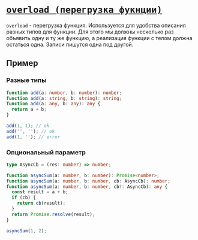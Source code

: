 # [`overload (перегрузка фукнции)`](../index.md)

`overload` - перегрузка функция. Используется для удобства описания разных типов для функции. Для этого мы должны несколько раз объявить одну и ту же функцию, а реализация функции с телом должна остаться одна. Записи пишутся одна под другой.

## Пример

### Разные типы

```ts
function add(a: number, b: number): number;
function add(a: string, b: string): string;
function add(a: any, b: any): any {
  return a + b;
}

add(1, 1); // ok
add('', ''); // ok
add(1, ''); // error
```

### Опциональный параметр

```ts
type AsyncCb = (res: number) => number;

function asyncSum(a: number, b: number): Promise<number>;
function asyncSum(a: number, b: number, cb: AsyncCb): number;
function asyncSum(a: number, b: number, cb?: AsyncCb): any {
  const result = a + b;
  if (cb) {
    return cb(result);
  }
  return Promise.resolve(result);
}

asyncSum(1, 2);
```
